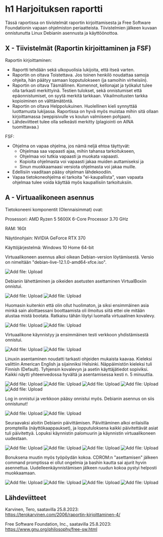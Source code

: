 # h1 Harjoituksen raportti

Tässä raportissa on tiivistelmät raportin kirjoittamisesta ja Free Software Foundationin vapaan ohjelmiston periaatteista. Tiivistelmien jälkeen kuvaan onnistunutta Linux Debianin asennusta ja käyttöönottoa.

## X - Tiivistelmät (Raportin kirjoittaminen ja FSF)

Raportin kirjoittaminen:

- Raportti tehdään sekä ulkopuolisia lukijoita, että itseä varten.
- Raportin on oltava Toistettava. Jos toinen henkilö noudattaa samoja ohjeita, hän päätyy samaan lopputulokseen (ja samoihin virheisiin).
- Raportin on oltava Täsmällinen. Komennot, kellonajat ja työkalut tulee olla tarkasti merkittyinä. Testien tulokset, sekä onnistumiset että epäonnistumiset, on syytä merkitä tarkkaan. Vikailmoitusten tarkka
kopioiminen on välttämätöntä. 
- Raportin on oltava Helppolukuinen. Huolellinen kieli synnyttää luottamusta lukijassa. Raportissa on hyvä myös muistaa mihin sitä ollaan kirjoittamassa (weppisivulle vs koulun valmiiseen pohjaan).
- Lähdeviitteet tulee olla selkeästi merkitty (plagiointi on AINA tuomittavaa.)

FSF:

- Ohjelma on vapaa ohjelma, jos nämä neljä ehtoa täyttyvät:
   - Ohjelmaa saa vapaasti ajaa, mihin tahansa tarkoitukseen,
   - Ohjelmaa voi tutkia vapaasti ja muokata vapaasti.
   - Kopioita ohjelmasta voi vapaasti jakaa muiden auttamiseksi ja
   - Sinun muokkaamaasi versiota ohjelmasta voi jakaa muille.
- Edellisiin vaaditaan pääsy ohjelman lähdekoodiin.
- Vapaa tietokoneohjelma ei tarkoita "ei-kaupallista", vaan vapaata ohjelmaa tulee voida käyttää myös kaupallisiin tarkoituksiin.



## A - Virtuaalikoneen asennus

Tietokoneeni komponentit (Olennaisimmat) ovat: 

Prosessori: AMD Ryzen 5 5600X 6-Core Processor 3.70 GHz

RAM: 16Gt

Näytönohjain: NVIDIA GeForce RTX 370

Käyttöjärjestelmä: Windows 10 Home 64-bit


Virtuaalikoneen asennus alkoi oikean Debian-version löytämisestä. Versio on nimeltään "debian-live-12.1.0-amd64-xfce.iso".

![Add file: Upload](DebianVersio.png)


Debianin lähettäminen ja oikeiden asetusten asettaminen VirtualBoxiin onnistui.

![Add file: Upload](Debian64bit.png)
![Add file: Upload](DebianHardware.png)




Huomasin kuitenkin että olin ollut huolimaton, ja siksi ensimmäinen asia minkä sain aloittaessani boottaamista oli ilmoitus siitä ettei ole mitään alustaa mistä bootata. Ratkaisu tähän löytyi luomalla virtuaalinen kovalevy.

![Add file: Upload](NoBootableMedium.png)
![Add file: Upload](DebianDisk.png)




Virtuaalikone käynnistyy ja ensimmäinen testi verkkoon yhdistämisestä onnistui.

![Add file: Upload](DebianRunning.png)
![Add file: Upload](VerkkoToimii.png)




Linuxin asentaminen noudatti tarkasti ohjeiden mukaista kaavaa. Kieleksi valittiin American English ja sijainniksi Helsinki. Näppäimistön kieleksi tuli Finnish (Default). Tyhjensin kovalevyn ja asetin käyttäjätiedot sopiviksi. 
Kaikki näytti yhteenvedossa hyvältä ja asentamisessa kesti n. 5 minuuttia.

![Add file: Upload](DebianWelcome.png)
![Add file: Upload](DebianKeyboard.png)
![Add file: Upload](DebianPartition.png)
![Add file: Upload](DebianUser.png)
![Add file: Upload](DebianSummary.png)




Log in onnistui ja verkkoon pääsy onnistui myös. Debianin asennus on siis onnistunut!

![Add file: Upload](DebianLogIn.png)
![Add file: Upload](DebianVerkkoToimii.png)




Seuraavaksi aloitin Debianin päivittämisen. Päivittäminen alkoi erilaisilla prompteilla (näyttökaappaukset), ja lopputuloksena kaikki päivitettävät asiat tuli päivitettyä. Lopuksi käynnistin palomuurin ja käynnistin virtuaalikoneen uudestaan.

![Add file: Upload](DebianSudoUpdate.png)
![Add file: Upload](DebianUpgrade.png)
![Add file: Upload](DebianFirewall.png)
![Add file: Upload](DebianRestart.png)




Bonuksena muutin myös työpöydän kokoa. CDROM:n "asettamisen" jälkeen command promptissa ei ollut ongelmia ja bashin kautta sai ajurit hyvin asennettua. Uudelleenkäynnistämisen jälkeen ruudun kokoa pystyi helposti muokkaamaan.

![Add file: Upload](DebianScreenResize1.png)
![Add file: Upload](DebianScreenResize2.png)
![Add file: Upload](DebianScreenResize3.png)
![Add file: Upload](DebianScreenResize4.png)





## Lähdeviitteet

Karvinen, Tero, saatavilla 25.8.2023: https://terokarvinen.com/2006/raportin-kirjoittaminen-4/

Free Software Foundation, Inc., saatavilla 25.8.2023: https://www.gnu.org/philosophy/free-sw.html
